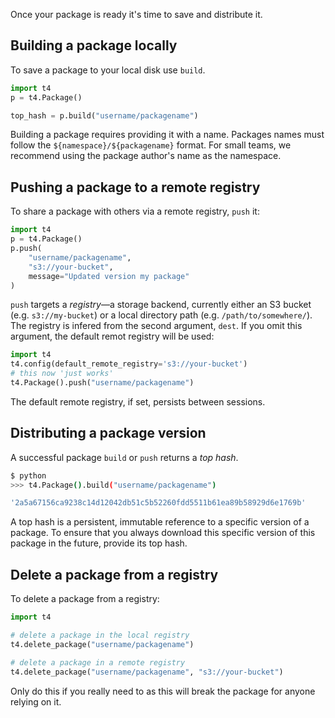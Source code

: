 Once your package is ready it's time to save and distribute it.

## Building a package locally

To save a package to your local disk use `build`.

```python
import t4
p = t4.Package()

top_hash = p.build("username/packagename")
```

Building a package requires providing it with a name. Packages names must follow the `${namespace}/${packagename}` format. For small teams, we recommend using the package author's name as the namespace.

## Pushing a package to a remote registry

To share a package with others via a remote registry, `push` it:

```python
import t4
p = t4.Package()
p.push(
    "username/packagename",
    "s3://your-bucket",
    message="Updated version my package"
)
```

`push` targets a *registry*&mdash;a storage backend, currently either an S3 bucket (e.g. `s3://my-bucket`) or a local directory path (e.g. `/path/to/somewhere/`). The registry is infered from the second argument, `dest`. If you omit this argument, the default remot registry will be used:

```python
import t4
t4.config(default_remote_registry='s3://your-bucket')
# this now 'just works'
t4.Package().push("username/packagename")  
```

The default remote registry, if set, persists between sessions.

## Distributing a package version

A successful package `build` or `push` returns a *top hash*.

```bash
$ python
>>> t4.Package().build("username/packagename")

'2a5a67156ca9238c14d12042db51c5b52260fdd5511b61ea89b58929d6e1769b'
```

A top hash is a persistent, immutable reference to a specific version of a package. To ensure that you always download this specific version of this package in the future, provide its top hash.

## Delete a package from a registry

To delete a package from a registry:

```python
import t4

# delete a package in the local registry
t4.delete_package("username/packagename")

# delete a package in a remote registry
t4.delete_package("username/packagename", "s3://your-bucket")
```

Only do this if you really need to as this will break the package for anyone relying on it.